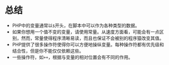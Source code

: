 # 总结

- PHP中的变量通常以`$`开头，在脚本中可以作为各种类型的数据。
- 如果你想用一个值不变的变量，请使用常量。从速度方面看，可能会有一点区别，然而，常量使得程序清晰易读，而且也保证不会被别的程序猿改变其值。
- PHP提供了很多操作符使得你可以方便地操纵变量。每种操作符都有优先级和结合性，但是你不能仅仅依赖这些。
- 一些操作符，如`++`，根据与变量的相对位置会有不同的作用。
